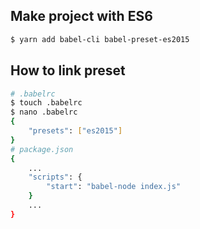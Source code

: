 ## Make project with ES6
```bash
$ yarn add babel-cli babel-preset-es2015
```
## How to link preset
```bash
# .babelrc
$ touch .babelrc
$ nano .babelrc
{
    "presets": ["es2015"]
}
# package.json
{
    ...
    "scripts": {
        "start": "babel-node index.js"
    }
    ...
}
```